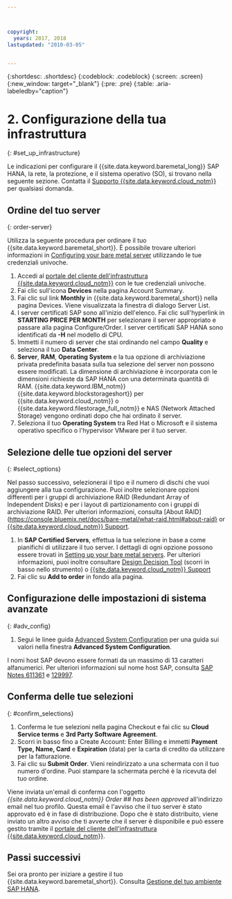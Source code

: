 ```yaml
---



copyright:
  years: 2017, 2018
lastupdated: "2010-03-05"


---
```


{:shortdesc: .shortdesc}
{:codeblock: .codeblock}
{:screen: .screen}
{:new_window: target="_blank"}
{:pre: .pre}
{:table: .aria-labeledby="caption"}

# 2. Configurazione della tua infrastruttura 
{: #set_up_infrastructure}

Le indicazioni per configurare il {{site.data.keyword.baremetal_long}} SAP HANA, la rete, la protezione, e il sistema operativo (SO), si trovano nella seguente sezione. Contatta il [Supporto {{site.data.keyword.cloud_notm}}](https://console.bluemix.net/docs/get-support/howtogetsupport.html#getting-customer-support) per qualsiasi domanda.

## Ordine del tuo server
{: order-server}

Utilizza la seguente procedura per ordinare il tuo {{site.data.keyword.baremetal_short}}. È possibile trovare ulteriori informazioni in [Configuring your bare metal server](https://console.bluemix.net/docs/bare-metal/configuring.html#configuring-your-bare-metal-server) utilizzando le tue credenziali univoche.

1. Accedi al [portale del cliente dell'infrastruttura {{site.data.keyword.cloud_notm}}](https://control.softlayer.com) con le tue credenziali univoche.
2. Fai clic sull'icona **Devices** nella pagina Account Summary.
3. Fai clic sul link **Monthly** in {{site.data.keyword.baremetal_short}} nella pagina Devices. Viene visualizzata la finestra di dialogo Server List.
4. I server certificati SAP sono all'inizio dell'elenco. Fai clic sull'hyperlink in **STARTING PRICE PER MONTH** per selezionare il server appropriato e passare alla pagina Configure/Order. I server certificati SAP HANA sono identificati da **-H** nel modello di CPU.  
5. Immetti il numero di server che stai ordinando nel campo **Quality** e seleziona il tuo **Data Center**.
6. **Server**, **RAM**, **Operating System** e la tua opzione di archiviazione privata predefinita basata sulla tua selezione del server non possono essere modificati. La dimensione di archiviazione è incorporata con le dimensioni richieste da SAP HANA con una determinata quantità di RAM. {{site.data.keyword.IBM_notm}} {{site.data.keyword.blockstorageshort}} per {{site.data.keyword.cloud_notm}} o {{site.data.keyword.filestorage_full_notm}} e NAS (Network Attached Storage) vengono ordinati dopo che hai ordinato il server.
7. Seleziona il tuo **Operating System** tra Red Hat o Microsoft e il sistema operativo specifico o l'hypervisor VMware per il tuo server.

## Selezione delle tue opzioni del server
{: #select_options}

Nel passo successivo, selezionerai il tipo e il numero di dischi che vuoi aggiungere alla tua configurazione. Puoi inoltre selezionare opzioni differenti per i gruppi di archiviazione RAID (Redundant Array of Independent Disks) e per i layout di partizionamento con i gruppi di archiviazione RAID. Per ulteriori informazioni, consulta [About RAID](https://console.bluemix.net/docs/bare-metal/what-raid.html#about-raid} or [{{site.data.keyword.cloud_notm}} Support](https://console.bluemix.net/docs/get-support/howtogetsupport.html#getting-customer-support).

1. In **SAP Certified Servers**, effettua la tua selezione in base a come pianifichi di utilizzare il tuo server. I dettagli di ogni opzione possono essere trovati in [Setting up your bare metal servers](https://console.bluemix.net/docs/bare-metal/configuring.html#setting-up-your-bare-metal-servers). Per ulteriori informazioni, puoi inoltre consultare [Design Decision Tool](https://github.com/ibm-cloud-architecture/infrastructure-design-decision-tool) (scorri in basso nello strumento) o [{{site.data.keyword.cloud_notm}} Support](https://console.bluemix.net/docs/get-support/howtogetsupport.html#getting-customer-support) 
2. Fai clic su **Add to order** in fondo alla pagina.

## Configurazione delle impostazioni di sistema avanzate
{: #adv_config}

1. Segui le linee guida [Advanced System Configuration](https://console.bluemix.net/docs/bare-metal/configuring.html#advanced-system-configuration) per una guida sui valori nella finestra **Advanced System Configuration**.

I nomi host SAP devono essere formati da un massimo di 13 caratteri alfanumerici. Per ulteriori informazioni sul nome host SAP, consulta [SAP Notes 611361](https://launchpad.support.sap.com/#/611361) e [129997](https://launchpad.support.sap.com/#/129997). 

## Conferma delle tue selezioni
{: #confirm_selections}

1. Conferma le tue selezioni nella pagina Checkout e fai clic su **Cloud Service terms** e **3rd Party Software Agreement**.
2. Scorri in basso fino a Create Account: Enter Billing e immetti **Payment Type, Name, Card** e **Expiration** (data) per la carta di credito da utilizzare per la fatturazione.
3. Fai clic su **Submit Order**. Vieni reindirizzato a una schermata con il tuo numero d'ordine. Puoi stampare la schermata perché è la ricevuta del tuo ordine.

Viene inviata un'email di conferma con l'oggetto _{{site.data.keyword.cloud_notm}} Order ## has been approved_ all'indirizzo email nel tuo profilo. Questa email è l'avviso che il tuo server è stato approvato ed è in fase di distribuzione. Dopo che è stato distribuito, viene inviato un altro avviso che ti avverte che il server è disponibile e può essere gestito tramite il [portale del cliente dell'infrastruttura {{site.data.keyword.cloud_notm}}](https://control.softlayer.com).

## Passi successivi

Sei ora pronto per iniziare a gestire il tuo {{site.data.keyword.baremetal_short}}. Consulta [Gestione del tuo ambiente SAP HANA](/docs/infrastructure/sap-hana/hana-manage-environment.html).


